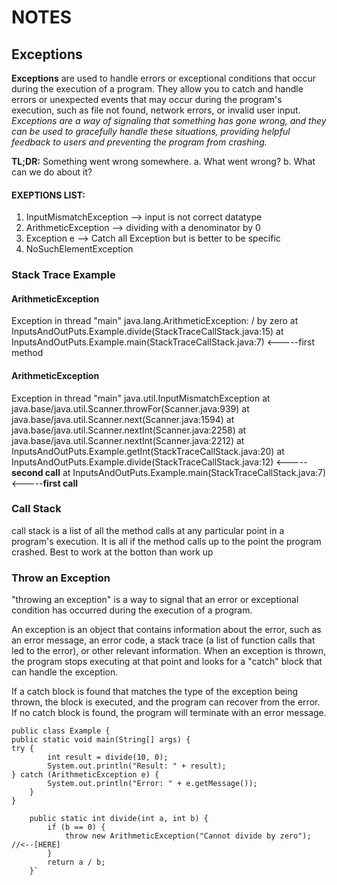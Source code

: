 # NOTES

## Exceptions

**Exceptions** are used to handle errors or exceptional conditions that occur during the execution of a program. They allow you to catch and handle errors or unexpected events that may occur during the program's execution, such as file not found, network errors, or invalid user input. _Exceptions are a way of signaling that something has gone wrong, and they can be used to gracefully handle these situations, providing helpful feedback to users and preventing the program from crashing._

**TL;DR:** Something went wrong somewhere.
a. What went wrong? 
b. What can we do about it?


#### EXEPTIONS LIST:
1. InputMismatchException --> input is not correct datatype
2. ArithmeticException --> dividing with a denominator by 0
3. Exception e --> Catch all Exception but is better to be specific
4. NoSuchElementException


### **Stack Trace Example**
#### ArithmeticException
Exception in thread "main" java.lang.ArithmeticException: / by zero
at InputsAndOutPuts.Example.divide(StackTraceCallStack.java:15) 
at InputsAndOutPuts.Example.main(StackTraceCallStack.java:7)  <-----first method

#### ArithmeticException
Exception in thread "main" java.util.InputMismatchException
at java.base/java.util.Scanner.throwFor(Scanner.java:939)
at java.base/java.util.Scanner.next(Scanner.java:1594)
at java.base/java.util.Scanner.nextInt(Scanner.java:2258)
at java.base/java.util.Scanner.nextInt(Scanner.java:2212)
at InputsAndOutPuts.Example.getInt(StackTraceCallStack.java:20)
at InputsAndOutPuts.Example.divide(StackTraceCallStack.java:12) <-----**second call** 
at InputsAndOutPuts.Example.main(StackTraceCallStack.java:7) <-----**first call** 

### **Call Stack**
call stack is a list of all the method calls at any particular point in a program's execution.
It is all if the method calls up to the point the program crashed. Best to work at the botton than work up

### **Throw an Exception**

"throwing an exception" is a way to signal that an error or exceptional condition has occurred during the execution of a program.

An exception is an object that contains information about the error, such as an error message, an error code, a stack trace (a list of function calls that led to the error), or other relevant information. When an exception is thrown, the program stops executing at that point and looks for a "catch" block that can handle the exception.

If a catch block is found that matches the type of the exception being thrown, the block is executed, and the program can recover from the error. If no catch block is found, the program will terminate with an error message.


```
public class Example {
public static void main(String[] args) {
try {
        int result = divide(10, 0);
        System.out.println("Result: " + result);
} catch (ArithmeticException e) {
        System.out.println("Error: " + e.getMessage());
    }
}

    public static int divide(int a, int b) {
        if (b == 0) {
            throw new ArithmeticException("Cannot divide by zero"); //<--[HERE]
        }
        return a / b;
    }`
